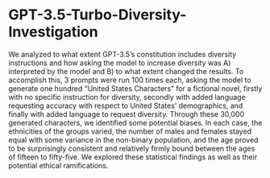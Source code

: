 # GPT-3.5-Turbo-Diversity-Investigation
We analyzed to what extent GPT-3.5’s constitution includes diversity instructions and how asking the model to increase diversity was
A) interpreted by the model and
B) to what extent changed the results.
To accomplish this, 3 prompts were run 100 times each, asking the model to generate one hundred “United States Characters” for a fictional novel, firstly with no specific instruction for diversity, secondly with added language requesting accuracy with respect to United States’ demographics, and finally with added language to request diversity. Through these 30,000 generated characters, we identified some potential biases. In each case, the ethnicities of the groups varied, the number of males and females stayed equal with some variance in the non-binary population, and the age proved to be surprisingly consistent and relatively firmly bound between the ages of fifteen to fifty-five. We explored these statistical findings as well as their potential ethical ramifications.
